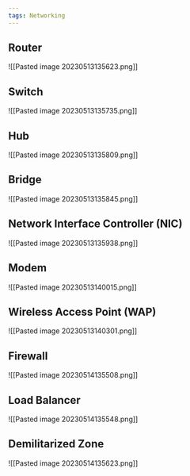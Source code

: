 ```yaml
---
tags: Networking
---
```


## Router
![[Pasted image 20230513135623.png]]

## Switch
![[Pasted image 20230513135735.png]]

## Hub
![[Pasted image 20230513135809.png]]

## Bridge
![[Pasted image 20230513135845.png]]

## Network Interface Controller (NIC)
![[Pasted image 20230513135938.png]]

## Modem
![[Pasted image 20230513140015.png]]

## Wireless Access Point (WAP)
![[Pasted image 20230513140301.png]]

## Firewall
![[Pasted image 20230514135508.png]]

## Load Balancer
![[Pasted image 20230514135548.png]]

## Demilitarized Zone
![[Pasted image 20230514135623.png]]

